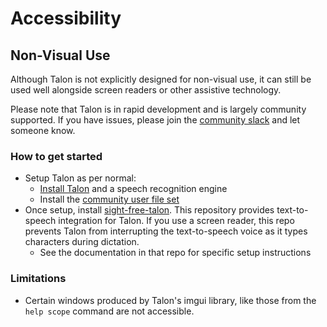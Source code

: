 # Accessibility

## Non-Visual Use

Although Talon is not explicitly designed for non-visual use, it can still be used well alongside screen readers or other assistive technology.

Please note that Talon is in rapid development and is largely community supported. If you have issues, please join the [community slack](https://talonvoice.com/chat) and let someone know.

### How to get started

- Setup Talon as per normal:
  - [Install Talon](../Resource%20Hub/Talon%20Installation/installation_guide) and a speech recognition engine
  - Install the [community user file set](https://github.com/talonhub/community)
- Once setup, install [sight-free-talon](https://github.com/C-Loftus/sight-free-talon). This repository provides text-to-speech integration for Talon. If you use a screen reader, this repo prevents Talon from interrupting the text-to-speech voice as it types characters during dictation.
  - See the documentation in that repo for specific setup instructions

### Limitations

- Certain windows produced by Talon's imgui library, like those from the `help scope` command are not accessible.
